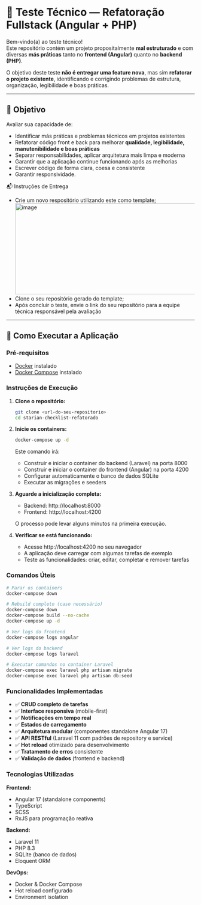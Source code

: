 # 🧪 Teste Técnico — Refatoração Fullstack (Angular + PHP)


Bem-vindo(a) ao teste técnico!  
Este repositório contém um projeto propositalmente **mal estruturado** e com diversas **más práticas** tanto no **frontend (Angular)** quanto no **backend (PHP)**.

O objetivo deste teste **não é entregar uma feature nova**, mas sim **refatorar o projeto existente**, identificando e corrigindo problemas de estrutura, organização, legibilidade e boas práticas.

---

## 🎯 Objetivo

Avaliar sua capacidade de:

- Identificar más práticas e problemas técnicos em projetos existentes
- Refatorar código front e back para melhorar **qualidade, legibilidade, manutenibilidade e boas práticas**
- Separar responsabilidades, aplicar arquitetura mais limpa e moderna
- Garantir que a aplicação continue funcionando após as melhorias
- Escrever código de forma clara, coesa e consistente
- Garantir responsividade.

📬 Instruções de Entrega
- Crie um novo respositório utilizando este como template;
  <img width="1285" height="242" alt="image" src="https://github.com/user-attachments/assets/093203bc-88d3-4806-b688-877369d0bfec" />
- Clone o seu repositório gerado do template;
- Após concluir o teste, envie o link do seu repositório para a equipe técnica responsável pela avaliação

---

## 🚀 Como Executar a Aplicação

### Pré-requisitos
- [Docker](https://www.docker.com/get-started) instalado
- [Docker Compose](https://docs.docker.com/compose/install/) instalado

### Instruções de Execução

1. **Clone o repositório:**
   ```bash
   git clone <url-do-seu-repositorio>
   cd starian-checklist-refatorado
   ```

2. **Inicie os containers:**
   ```bash
   docker-compose up -d
   ```
   
   Este comando irá:
   - Construir e iniciar o container do backend (Laravel) na porta 8000
   - Construir e iniciar o container do frontend (Angular) na porta 4200
   - Configurar automaticamente o banco de dados SQLite
   - Executar as migrações e seeders

3. **Aguarde a inicialização completa:**
   - Backend: http://localhost:8000
   - Frontend: http://localhost:4200
   
   O processo pode levar alguns minutos na primeira execução.

4. **Verificar se está funcionando:**
   - Acesse http://localhost:4200 no seu navegador
   - A aplicação deve carregar com algumas tarefas de exemplo
   - Teste as funcionalidades: criar, editar, completar e remover tarefas

### Comandos Úteis

```bash
# Parar os containers
docker-compose down

# Rebuild completo (caso necessário)
docker-compose down
docker-compose build --no-cache
docker-compose up -d

# Ver logs do frontend
docker-compose logs angular

# Ver logs do backend
docker-compose logs laravel

# Executar comandos no container Laravel
docker-compose exec laravel php artisan migrate
docker-compose exec laravel php artisan db:seed
```

### Funcionalidades Implementadas

- ✅ **CRUD completo de tarefas**
- ✅ **Interface responsiva** (mobile-first)
- ✅ **Notificações em tempo real**
- ✅ **Estados de carregamento**
- ✅ **Arquitetura modular** (componentes standalone Angular 17)
- ✅ **API RESTful** (Laravel 11 com padrões de repository e service)
- ✅ **Hot reload** otimizado para desenvolvimento
- ✅ **Tratamento de erros** consistente
- ✅ **Validação de dados** (frontend e backend)

### Tecnologias Utilizadas

**Frontend:**
- Angular 17 (standalone components)
- TypeScript
- SCSS
- RxJS para programação reativa

**Backend:**
- Laravel 11
- PHP 8.3
- SQLite (banco de dados)
- Eloquent ORM

**DevOps:**
- Docker & Docker Compose
- Hot reload configurado
- Environment isolation
